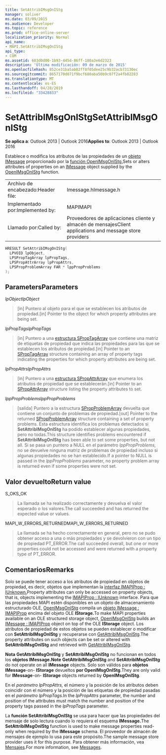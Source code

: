 ```yaml
---
title: SetAttribIMsgOnIStg
manager: soliver
ms.date: 03/09/2015
ms.audience: Developer
ms.topic: reference
ms.prod: office-online-server
localization_priority: Normal
api_name:
- MAPI.SetAttribIMsgOnIStg
api_type:
- COM
ms.assetid: 683d0d00-1b93-445d-86ff-180a3e6d2323
description: 'Última modificación: 09 de marzo de 2015'
ms.openlocfilehash: 852ce31ba5ab02ff8f05dee25c9b32acb73130ec
ms.sourcegitcommit: 8657170d071f9bcf680aba50b9c07f2a4fb82283
ms.translationtype: MT
ms.contentlocale: es-ES
ms.lasthandoff: 04/28/2019
ms.locfileid: "33428833"
---
```

# <a name="setattribimsgonistg"></a><span data-ttu-id="61897-103">SetAttribIMsgOnIStg</span><span class="sxs-lookup"><span data-stu-id="61897-103">SetAttribIMsgOnIStg</span></span>

  
  
<span data-ttu-id="61897-104">**Se aplica a**: Outlook 2013 | Outlook 2016</span><span class="sxs-lookup"><span data-stu-id="61897-104">**Applies to**: Outlook 2013 | Outlook 2016</span></span> 
  
<span data-ttu-id="61897-105">Establece o modifica los atributos de las propiedades de un [objeto IMessage](imessageimapiprop.md) proporcionado por la [función OpenIMsgOnIStg.](openimsgonistg.md)</span><span class="sxs-lookup"><span data-stu-id="61897-105">Sets or alters attributes of properties on an [IMessage](imessageimapiprop.md) object supplied by the [OpenIMsgOnIStg](openimsgonistg.md) function.</span></span> 
  
|||
|:-----|:-----|
|<span data-ttu-id="61897-106">Archivo de encabezado:</span><span class="sxs-lookup"><span data-stu-id="61897-106">Header file:</span></span>  <br/> |<span data-ttu-id="61897-107">Imessage.h</span><span class="sxs-lookup"><span data-stu-id="61897-107">Imessage.h</span></span>  <br/> |
|<span data-ttu-id="61897-108">Implementado por:</span><span class="sxs-lookup"><span data-stu-id="61897-108">Implemented by:</span></span>  <br/> |<span data-ttu-id="61897-109">MAPI</span><span class="sxs-lookup"><span data-stu-id="61897-109">MAPI</span></span>  <br/> |
|<span data-ttu-id="61897-110">Llamado por:</span><span class="sxs-lookup"><span data-stu-id="61897-110">Called by:</span></span>  <br/> |<span data-ttu-id="61897-111">Proveedores de aplicaciones cliente y almacén de mensajes</span><span class="sxs-lookup"><span data-stu-id="61897-111">Client applications and message store providers</span></span>  <br/> |
   
```cpp
HRESULT SetAttribIMsgOnIStg(
  LPVOID lpObject,
  LPSPropTagArray lpPropTags,
  LPSPropAttrArray lpPropAttrs,
  LPSPropProblemArray FAR * lppPropProblems
);
```

## <a name="parameters"></a><span data-ttu-id="61897-112">Parameters</span><span class="sxs-lookup"><span data-stu-id="61897-112">Parameters</span></span>

 <span data-ttu-id="61897-113">_lpObject_</span><span class="sxs-lookup"><span data-stu-id="61897-113">_lpObject_</span></span>
  
> <span data-ttu-id="61897-114">[in] Puntero al objeto para el que se establecen los atributos de propiedad.</span><span class="sxs-lookup"><span data-stu-id="61897-114">[in] Pointer to the object for which property attributes are being set.</span></span> 
    
 <span data-ttu-id="61897-115">_lpPropTags_</span><span class="sxs-lookup"><span data-stu-id="61897-115">_lpPropTags_</span></span>
  
> <span data-ttu-id="61897-116">[in] Puntero a una [estructura SPropTagArray](sproptagarray.md) que contiene una matriz de etiquetas de propiedad que indica las propiedades para las que se establecen los atributos de propiedad.</span><span class="sxs-lookup"><span data-stu-id="61897-116">[in] Pointer to an [SPropTagArray](sproptagarray.md) structure containing an array of property tags indicating the properties for which property attributes are being set.</span></span> 
    
 <span data-ttu-id="61897-117">_lpPropAttrs_</span><span class="sxs-lookup"><span data-stu-id="61897-117">_lpPropAttrs_</span></span>
  
> <span data-ttu-id="61897-118">[in] Puntero a una [estructura SPropAttrArray](spropattrarray.md) que enumera los atributos de propiedad que se establecerán.</span><span class="sxs-lookup"><span data-stu-id="61897-118">[in] Pointer to an [SPropAttrArray](spropattrarray.md) structure listing the property attributes to set.</span></span> 
    
 <span data-ttu-id="61897-119">_lppPropProblems_</span><span class="sxs-lookup"><span data-stu-id="61897-119">_lppPropProblems_</span></span>
  
> <span data-ttu-id="61897-120">[salida] Puntero a la estructura [SPropProblemArray](spropproblemarray.md) devuelta que contiene un conjunto de problemas de propiedad.</span><span class="sxs-lookup"><span data-stu-id="61897-120">[out] Pointer to the returned [SPropProblemArray](spropproblemarray.md) structure containing a set of property problems.</span></span> <span data-ttu-id="61897-121">Esta estructura identifica los problemas detectados si **SetAttribIMsgOnIStg** ha podido establecer algunas propiedades, pero no todas.</span><span class="sxs-lookup"><span data-stu-id="61897-121">This structure identifies problems encountered if **SetAttribIMsgOnIStg** has been able to set some properties, but not all.</span></span> <span data-ttu-id="61897-122">Si se pasa un puntero a NULL en el parámetro  _lppPropProblems,_ no se devuelve ninguna matriz de problemas de propiedad incluso si algunas propiedades no se han establecido.</span><span class="sxs-lookup"><span data-stu-id="61897-122">If a pointer to NULL is passed in the  _lppPropProblems_ parameter, no property problem array is returned even if some properties were not set.</span></span> 
    
## <a name="return-value"></a><span data-ttu-id="61897-123">Valor devuelto</span><span class="sxs-lookup"><span data-stu-id="61897-123">Return value</span></span>

<span data-ttu-id="61897-124">S_OK</span><span class="sxs-lookup"><span data-stu-id="61897-124">S_OK</span></span> 
  
> <span data-ttu-id="61897-125">La llamada se ha realizado correctamente y devuelva el valor esperado o los valores.</span><span class="sxs-lookup"><span data-stu-id="61897-125">The call succeeded and has returned the expected value or values.</span></span>
    
<span data-ttu-id="61897-126">MAPI_W_ERRORS_RETURNED</span><span class="sxs-lookup"><span data-stu-id="61897-126">MAPI_W_ERRORS_RETURNED</span></span> 
  
> <span data-ttu-id="61897-127">La llamada se ha hecho correctamente en general, pero no se pudo obtener acceso a una o más propiedades y se devolvieron con un tipo de propiedad PT_ERROR.</span><span class="sxs-lookup"><span data-stu-id="61897-127">The call succeeded overall, but one or more properties could not be accessed and were returned with a property type of PT_ERROR.</span></span>
    
## <a name="remarks"></a><span data-ttu-id="61897-128">Comentarios</span><span class="sxs-lookup"><span data-stu-id="61897-128">Remarks</span></span>

<span data-ttu-id="61897-129">Solo se puede tener acceso a los atributos de propiedad en objetos de propiedad, es decir, objetos que implementan la [interfaz IMAPIProp : IUnknown.](imapipropiunknown.md)</span><span class="sxs-lookup"><span data-stu-id="61897-129">Property attributes can only be accessed on property objects, that is, objects implementing the [IMAPIProp : IUnknown](imapipropiunknown.md) interface.</span></span> <span data-ttu-id="61897-130">Para que las propiedades MAPI estén disponibles en un objeto de almacenamiento estructurado OLE, [OpenIMsgOnIStg](openimsgonistg.md) compila un [objeto IMessage : IMAPIProp](imessageimapiprop.md) encima del objeto OLE **IStorage.**</span><span class="sxs-lookup"><span data-stu-id="61897-130">To make MAPI properties available on an OLE structured storage object, [OpenIMsgOnIStg](openimsgonistg.md) builds an [IMessage : IMAPIProp](imessageimapiprop.md) object on top of the OLE **IStorage** object.</span></span> <span data-ttu-id="61897-131">Los atributos de propiedad de estos objetos se pueden establecer o modificar con **SetAttribIMsgOnIStg** y recuperarse con [GetAttribIMsgOnIStg](getattribimsgonistg.md).</span><span class="sxs-lookup"><span data-stu-id="61897-131">The property attributes on such objects can be set or altered with **SetAttribIMsgOnIStg** and retrieved with [GetAttribIMsgOnIStg](getattribimsgonistg.md).</span></span> 
  
 <span data-ttu-id="61897-132">**Nota** **GetAttribIMsgOnIStg** y **SetAttribIMsgOnIStg** no funcionan en todos los **objetos IMessage.**</span><span class="sxs-lookup"><span data-stu-id="61897-132">**Note** **GetAttribIMsgOnIStg** and **SetAttribIMsgOnIStg** do not operate on all **IMessage** objects.</span></span> <span data-ttu-id="61897-133">Solo son válidos para **objetos IMessage**-on- **IStorage** devueltos **por OpenIMsgOnIStg**.</span><span class="sxs-lookup"><span data-stu-id="61897-133">They are only valid for **IMessage**-on- **IStorage** objects returned by **OpenIMsgOnIStg**.</span></span> 
  
<span data-ttu-id="61897-134">En el _parámetro lpPropAttrs,_ el número y la posición de los atributos deben coincidir con el número y la posición de las etiquetas de propiedad pasadas en el _parámetro lpPropTags._</span><span class="sxs-lookup"><span data-stu-id="61897-134">In the  _lpPropAttrs_ parameter, the number and position of the attributes must match the number and position of the property tags passed in the  _lpPropTags_ parameter.</span></span> 
  
<span data-ttu-id="61897-135">La **función SetAttribIMsgOnIStg** se usa para hacer que las propiedades del mensaje de solo lectura cuando lo requiera el esquema **IMessage.**</span><span class="sxs-lookup"><span data-stu-id="61897-135">The **SetAttribIMsgOnIStg** function is used to make message properties read-only when required by the **IMessage** schema.</span></span> <span data-ttu-id="61897-136">El proveedor de almacén de mensajes de ejemplo lo usa para este propósito.</span><span class="sxs-lookup"><span data-stu-id="61897-136">The sample message store provider uses it for this purpose.</span></span> <span data-ttu-id="61897-137">Para obtener más información, vea [Mensajes](mapi-messages.md).</span><span class="sxs-lookup"><span data-stu-id="61897-137">For more information, see [Messages](mapi-messages.md).</span></span> 
  

